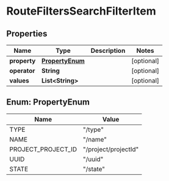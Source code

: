 

# RouteFiltersSearchFilterItem


## Properties

| Name | Type | Description | Notes |
|------------ | ------------- | ------------- | -------------|
|**property** | [**PropertyEnum**](#PropertyEnum) |  |  [optional] |
|**operator** | **String** |  |  [optional] |
|**values** | **List&lt;String&gt;** |  |  [optional] |



## Enum: PropertyEnum

| Name | Value |
|---- | -----|
| TYPE | &quot;/type&quot; |
| NAME | &quot;/name&quot; |
| PROJECT_PROJECT_ID | &quot;/project/projectId&quot; |
| UUID | &quot;/uuid&quot; |
| STATE | &quot;/state&quot; |



